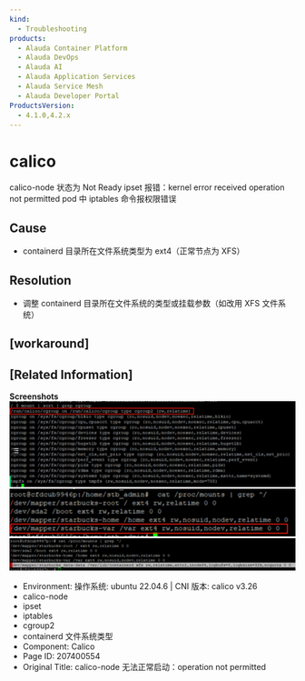 ```yaml
---
kind:
  - Troubleshooting
products:
  - Alauda Container Platform
  - Alauda DevOps
  - Alauda AI
  - Alauda Application Services
  - Alauda Service Mesh
  - Alauda Developer Portal
ProductsVersion:
  - 4.1.0,4.2.x
---
```

<!-- A type of document that involves encountering a fault, diagnosing it, performing root cause analysis, and providing solutions. -->

# calico

calico-node 状态为 Not Ready ipset 报错：kernel error received operation not permitted pod 中 iptables 命令报权限错误

## Cause
- containerd 目录所在文件系统类型为 ext4（正常节点为 XFS）

## Resolution
- 调整 containerd 目录所在文件系统的类型或挂载参数（如改用 XFS 文件系统）

## [workaround]

## [Related Information]
**Screenshots**
![](assets/calico-node-wu-fa-zheng-chang-qi-dong-operation-not-permitted/image-2024-5-10_10-39-43.png)
![](assets/calico-node-wu-fa-zheng-chang-qi-dong-operation-not-permitted/image-2024-5-11_13-47-22.png)
![](assets/calico-node-wu-fa-zheng-chang-qi-dong-operation-not-permitted/image-2024-5-11_13-47-43.png)
- Environment: 操作系统: ubuntu 22.04.6 | CNI 版本: calico v3.26
- calico-node
- ipset
- iptables
- cgroup2
- containerd 文件系统类型
- Component: Calico
- Page ID: 207400554
- Original Title: calico-node 无法正常启动：operation not permitted
